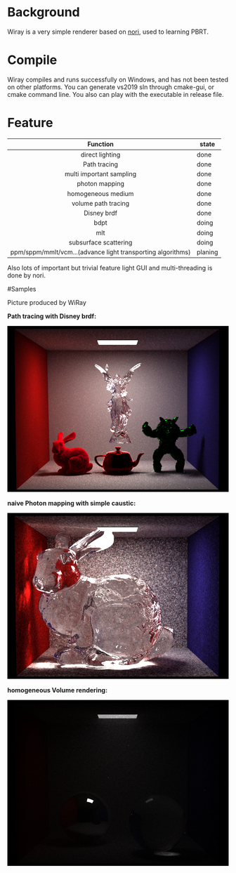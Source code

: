 

# Background

Wiray is a very simple renderer based on [nori](https://wjakob.github.io/nori/),  used to learning PBRT.

# Compile

Wiray compiles and runs successfully on Windows, and has not been tested on other platforms. You can generate vs2019 sln through cmake-gui, or cmake command line. You also can play with the executable in release file.

# Feature



|                          Function                           | state   |
| :---------------------------------------------------------: | ------- |
|                       direct lighting                       | done    |
|                        Path tracing                         | done    |
|                  multi important  sampling                  | done    |
|                       photon mapping                        | done    |
|                     homogeneous medium                      | done    |
|                     volume path tracing                     | done    |
|                         Disney brdf                         | done    |
|                            bdpt                             | doing   |
|                             mlt                             | doing   |
|                    subsurface scattering                    | doing   |
| ppm/sppm/mmlt/vcm...(advance light transporting algorithms) | planing |

Also lots of important but trivial feature light GUI and multi-threading is done by nori.

#Samples

Picture produced by WiRay

**Path tracing with Disney brdf:**

![](Scenes/box.png)

**naive Photon mapping with simple caustic:**

![](Scenes/pm.png)



**homogeneous Volume rendering:**

![](Scenes/vol.png)